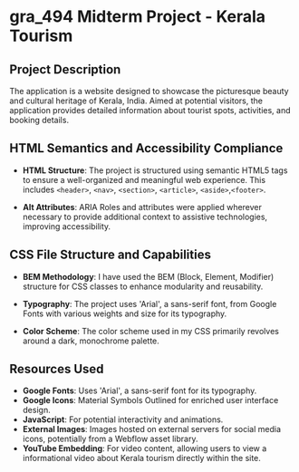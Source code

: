 # gra_494 Midterm Project - Kerala Tourism
## Project Description

The application is a  website designed to showcase the picturesque beauty and cultural heritage of Kerala, India. Aimed at potential visitors, the application provides detailed information about tourist spots, activities, and booking details. 

## HTML Semantics and Accessibility Compliance

- **HTML Structure**: The project is structured using semantic HTML5 tags to ensure a well-organized and meaningful web experience. This includes `<header>`, `<nav>`, `<section>`, `<article>`, `<aside>`,`<footer>`.
  
- **Alt Attributes**: ARIA Roles and attributes were applied wherever necessary to provide additional context to assistive technologies, improving accessibility.

## CSS File Structure and Capabilities

- **BEM Methodology**: I have used the BEM (Block, Element, Modifier) structure for CSS classes to enhance modularity and reusability.
  
- **Typography**: The project uses 'Arial', a sans-serif font, from Google Fonts with various weights and size for its typography.

- **Color Scheme**: The color scheme used in my CSS primarily revolves around a dark, monochrome palette.

## Resources Used

- **Google Fonts**: Uses 'Arial', a sans-serif font for its typography.
- **Google Icons**: Material Symbols Outlined for enriched user interface design.
- **JavaScript**: For potential interactivity and animations.
- **External Images**: Images hosted on external servers for social media icons, potentially from a Webflow asset library.
- **YouTube Embedding**: For video content, allowing users to view a informational video about Kerala tourism directly within the site.


